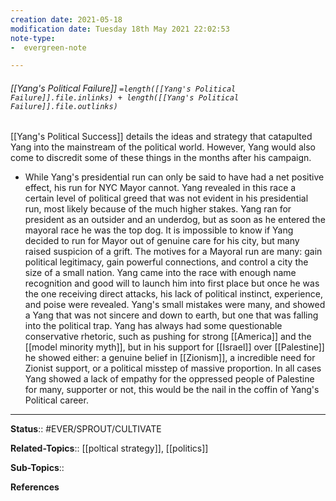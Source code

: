 ```yaml
---
creation date: 2021-05-18
modification date: Tuesday 18th May 2021 22:02:53
note-type: 
-  evergreen-note

---
```


###### [[Yang's Political Failure]] `=length([[Yang's Political Failure]].file.inlinks) + length([[Yang's Political Failure]].file.outlinks)`

[[Yang's Political Success]] details the ideas and strategy that catapulted Yang into the mainstream of the political world. However, Yang would also come to discredit some of these things in the months after his campaign.

- While Yang's presidential run can only be said to have had a net positive effect, his run for NYC Mayor cannot. Yang revealed in this race a certain level of political greed that was not evident in his presidential run, most likely because of the much higher stakes. Yang ran for president as an outsider and an underdog, but as soon as he entered the mayoral race he was the top dog. It is impossible to know if Yang decided to run for Mayor out of genuine care for his city, but many raised suspicion of a grift. The motives for a Mayoral run are many: gain political legitimacy, gain powerful connections, and control a city the size of a small nation. Yang came into the race with enough name recognition and good will to launch him into first place but once he was the one receiving direct attacks, his lack of political instinct, experience, and poise were revealed. Yang's small mistakes were many, and showed a Yang that was not sincere and down to earth, but one that was falling into the political trap. Yang has always had some questionable conservative rhetoric, such as pushing for strong [[America]] and the [[model minority myth]], but in his support for [[Israel]] over [[Palestine]] he showed either: a genuine belief in [[Zionism]], a incredible need for Zionist support, or a political misstep of massive proportion. In all cases Yang showed a lack of empathy for the oppressed people of Palestine for many, supporter or not, this would be the nail in the coffin of Yang's Political career.


---

**Status**:: #EVER/SPROUT/CULTIVATE 

**Related-Topics**:: [[poltical strategy]], [[politics]]
	
**Sub-Topics**::
	
**References**